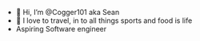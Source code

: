 - 👋 Hi, I’m @Cogger101 aka Sean
- 👀 I love to travel, in to all things sports and food is life
-  Aspiring Software engineer

